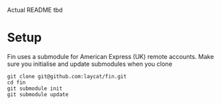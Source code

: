 Actual README tbd

# Setup

Fin uses a submodule for American Express (UK) remote accounts. Make sure you
initialise and update submodules when you clone

````
git clone git@github.com:laycat/fin.git
cd fin
git submodule init
git submodule update
````
